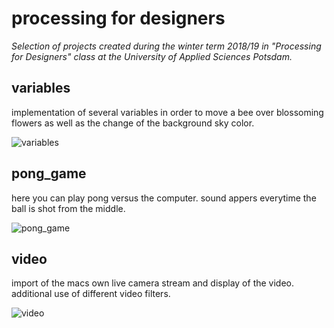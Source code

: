# processing for designers
_Selection of projects created during the winter term 2018/19 in "Processing for Designers" class at the University of Applied Sciences Potsdam._


## variables
implementation of several variables in order to move a bee over blossoming flowers as well as the change of the background sky color. 

![variables](https://user-images.githubusercontent.com/46717848/51380375-e7de2480-1b11-11e9-9d0e-f562aa945e24.jpg)


## pong_game
here you can play pong versus the computer. sound appers everytime the ball is shot from the middle. 

![pong_game](https://user-images.githubusercontent.com/46717848/51380440-0f34f180-1b12-11e9-984a-56a2f4788340.jpg)





## video
import of the macs own live camera stream and display of the video. additional use of different video filters.

![video](https://user-images.githubusercontent.com/46717848/51379850-b153da00-1b10-11e9-8580-e09f95084682.jpg)
